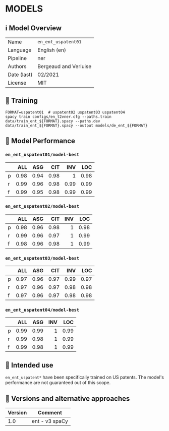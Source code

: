 # MODELS

## ℹ️ Model Overview

|||
|---|---|
|Name|`en_ent_uspatent01`|
|Language|English (en)|
|Pipeline|ner |
|Authors|Bergeaud and Verluise|
|Date (last)|02/2021 |
|License|MIT|


## 👷 Training

```shell
FORMAT=uspatent01  # uspatent02 uspatent03 uspatent04
spacy train configs/en_t2vner.cfg --paths.train data/train_ent_${FORMAT}.spacy --paths.dev data/train_ent_${FORMAT}.spacy --output models/de_ent_${FORMAT}
```

## 🔮 Model Performance

### `en_ent_uspatent01/model-best`

|    |   ALL |   ASG |   CIT |   INV |   LOC |
|:---|------:|------:|------:|------:|------:|
| p  |  0.98 |  0.94 |  0.98 |  1    |  0.98 |
| r  |  0.99 |  0.96 |  0.98 |  0.99 |  0.99 |
| f  |  0.99 |  0.95 |  0.98 |  0.99 |  0.99 |

### `en_ent_uspatent02/model-best`

|    |   ALL |   ASG |   CIT |   INV |   LOC |
|:---|------:|------:|------:|------:|------:|
| p  |  0.98 |  0.96 |  0.98 |     1 |  0.98 |
| r  |  0.99 |  0.96 |  0.97 |     1 |  0.99 |
| f  |  0.98 |  0.96 |  0.98 |     1 |  0.99 |


### `en_ent_uspatent03/model-best`

|    |   ALL |   ASG |   CIT |   INV |   LOC |
|:---|------:|------:|------:|------:|------:|
| p  |  0.97 |  0.96 |  0.97 |  0.99 |  0.97 |
| r  |  0.97 |  0.96 |  0.97 |  0.98 |  0.98 |
| f  |  0.97 |  0.96 |  0.97 |  0.98 |  0.98 |

### `en_ent_uspatent04/model-best`

|    |   ALL |   ASG |   INV |   LOC |
|:---|------:|------:|------:|------:|
| p  |  0.99 |  0.99 |     1 |  0.99 |
| r  |  0.99 |  0.98 |     1 |  0.99 |
| f  |  0.99 |  0.98 |     1 |  0.99 |


## 🎯 Intended use

`en_ent_uspatent*` have been specifically trained on US patents. The model's performance are not guaranteed out of this scope.

## 🔂 Versions and alternative approaches

|Version|Comment|
|---|---|
|1.0|ent - v3 spaCy|
